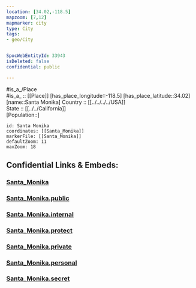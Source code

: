 ```yaml
---
location: [34.02,-118.5] 
mapzoom: [7,12] 
mapmarker: city 
type: City
tags:
- geo/City


SpocWebEntityId: 33943
isDeleted: false
confidential: public

---
```

#is_a_/Place  
#is_a_ :: [[Place]] 
[has_place_longitude::-118.5] 
[has_place_latitude::34.02] 
[name::Santa Monika] 
Country :: [[../../../../USA]]  
State :: [[../../California]]  
[Population::] 



```leaflet
id: Santa Monika
coordinates: [[Santa_Monika]] 
markerFile: [[Santa_Monika]] 
defaultZoom: 11 
maxZoom: 18
```


## Confidential Links & Embeds: 

### [Santa_Monika](/_Standards/Earth/Continent/America~North/USA/USA~Pacific/California/counties~California/Los_Angeles,County/cities~Los_Angeles/Santa_Monika.md) 

### [Santa_Monika.public](/_public/Earth/Continent/America~North/USA/USA~Pacific/California/counties~California/Los_Angeles,County/cities~Los_Angeles/Santa_Monika.public.md) 

### [Santa_Monika.internal](/_internal/Earth/Continent/America~North/USA/USA~Pacific/California/counties~California/Los_Angeles,County/cities~Los_Angeles/Santa_Monika.internal.md) 

### [Santa_Monika.protect](/_protect/Earth/Continent/America~North/USA/USA~Pacific/California/counties~California/Los_Angeles,County/cities~Los_Angeles/Santa_Monika.protect.md) 

### [Santa_Monika.private](/_private/Earth/Continent/America~North/USA/USA~Pacific/California/counties~California/Los_Angeles,County/cities~Los_Angeles/Santa_Monika.private.md) 

### [Santa_Monika.personal](/_personal/Earth/Continent/America~North/USA/USA~Pacific/California/counties~California/Los_Angeles,County/cities~Los_Angeles/Santa_Monika.personal.md) 

### [Santa_Monika.secret](/_secret/Earth/Continent/America~North/USA/USA~Pacific/California/counties~California/Los_Angeles,County/cities~Los_Angeles/Santa_Monika.secret.md)

